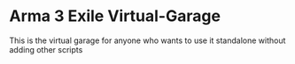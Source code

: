 # Arma 3 Exile Virtual-Garage
This is the virtual garage for anyone who wants to use it standalone without adding other scripts
